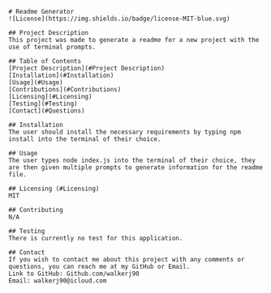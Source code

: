 
    
    # Readme Generator
    ![License](https://img.shields.io/badge/license-MIT-blue.svg)
    
    ## Project Description
    This project was made to generate a readme for a new project with the use of terminal prompts.
    
    ## Table of Contents
    [Project Description](#Project Description)
    [Installation](#Installation)
    [Usage](#Usage)
    [Contributions](#Contributions)
    [Licensing](#Licensing)
    [Testing](#Testing)
    [Contact](#Questions)
    
    ## Installation
    The user should install the necessary requirements by typing npm install into the terminal of their choice.
    
    ## Usage 
    The user types node index.js into the terminal of their choice, they are then given multiple prompts to generate information for the readme file. 
    
    ## Licensing (#Licensing)
    MIT
    
    ## Contributing
    N/A
    
    ## Testing
    There is currently no test for this application.
    
    ## Contact
    If you wish to contact me about this project with any comments or questions, you can reach me at my GitHub or Email.
    Link to GitHub: Github.com/walkerj90
    Email: walkerj90@icloud.com